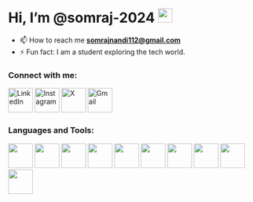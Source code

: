 <h1 align:"center"> Hi, I’m @somraj-2024 <img src="https://github.com/piyushP7pravin/piyushP7pravin/blob/master/Hi.gif" width="29px"> </h1>


- 📫 How to reach me **somrajnandi112@gmail.com**
- ⚡ Fun fact: I am a student exploring the tech world.
<h3 align:"left">Connect with me:</h3>
<p align:"left">
<a href:"www.linkedin.com/in/somraj-nandi-011817323" target="blank"><img src ="https://upload.wikimedia.org/wikipedia/commons/c/ca/LinkedIn_logo_initials.png" alt="LinkedIn" width="50"></a>
<a href:"https://www.instagram.com/somrajnandi" target="blank"><img src ="https://upload.wikimedia.org/wikipedia/commons/thumb/9/95/Instagram_logo_2022.svg/1920px-Instagram_logo_2022.svg.png" alt="Instagram" width="50"></a>
<a href:"https://x.com/somraj_nandi" target="blank"><img src ="https://img.freepik.com/free-vector/new-2023-twitter-logo-x-icon-design_1017-45418.jpg?t=st=1732195389~exp=1732198989~hmac=94b8cb1b9d8dc83b7881920433525d6b7726b21ef9a14dc75d9ece69bad3a3da&w=1380" alt="X" width="50"></a>
<a href:"https://mail.google.com/" target="blank"><img src ="https://cdn.worldvectorlogo.com/logos/official-gmail-icon-2020-.svg" alt="Gmail" width="50"></a>
</p>
<h3 align="left">Languages and Tools:</h3>
<p align="left">
  
  <a href="https://en.wikipedia.org/wiki/HTML5" target="_blank"><img height="50" src="https://cdn.worldvectorlogo.com/logos/html-1.svg"></a>
  <a href="https://en.wikipedia.org/wiki/CSS" target="_blank"><img height="50" src="https://cdn.worldvectorlogo.com/logos/css-3.svg"></a>
  <a href="https://simple.wikipedia.org/wiki/JavaScript" target="_blank"><img height="50" src="https://www.vectorlogo.zone/logos/javascript/javascript-icon.svg"></a> 
  <a href="https://git-scm.com/" target="_blank"><img height="50" src="https://www.vectorlogo.zone/logos/git-scm/git-scm-ar21.svg"></a>
  <a href="https://www.figma.com/" target="_blank"><img height="50" src="https://cdn.worldvectorlogo.com/logos/figma-icon.svg"></a>
  <a href="https://www.python.org/" target="_blank"><img height="50" src="https://www.vectorlogo.zone/logos/python/python-ar21.svg"></a>
  <a href="https://pandas.pydata.org//" target="_blank"><img height="50" src="https://cdn.worldvectorlogo.com/logos/pandas.svg"></a> 
  <a href="https://numpy.org/" target="_blank"><img height="50" src="https://cdn.worldvectorlogo.com/logos/numpy-1.svg"></a>
  <a href="https://matplotlib.org/" target="_blank"><img height="50" src="https://cdn.worldvectorlogo.com/logos/matplotlib-1.svg"></a>
  <a href="https://seaborn.pydata.org/" target="_blank"><img height="50" src="https://cdn.worldvectorlogo.com/logos/seaborn-1.svg"></a>
</p>
<!---
somraj-2024/somraj-2024 is a ✨ special ✨ repository because its `README.md` (this file) appears on your GitHub profile.
You can click the Preview link to take a look at your changes.
--->
